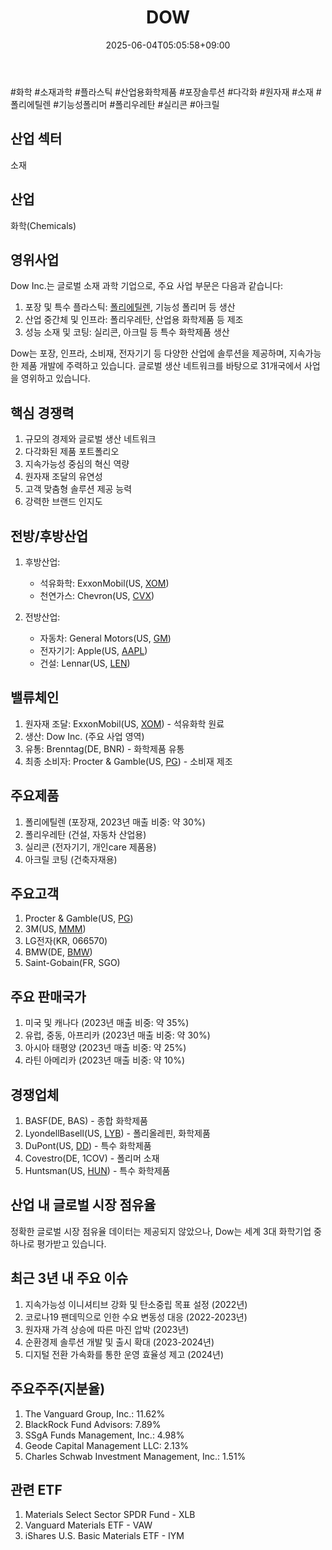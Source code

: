 ﻿---
title: "DOW"
date: 2025-06-04T05:05:58+09:00
lastmod: 2025-06-04T05:05:58+09:00
type: docs
sidebar:
  open: true
weight: 289
---
<div style="display:none">
  <meta property="article:published_time" content="2025-06-03T20:05:58Z" />
  <meta property="article:modified_time" content="2025-06-03T20:05:58Z" />
</div>
#화학 #소재과학 #플라스틱 #산업용화학제품 #포장솔루션 #다각화 #원자재 #소재 #폴리에틸렌 #기능성폴리머 #폴리우레탄 #실리콘 #아크릴 

## 산업 섹터

소재

## 산업

화학(Chemicals)

## 영위사업

Dow Inc.는 글로벌 소재 과학 기업으로, 주요 사업 부문은 다음과 같습니다:

1. 포장 및 특수 플라스틱: [폴리에틸렌](/industry-study/폴리에틸렌/), 기능성 폴리머 등 생산
2. 산업 중간체 및 인프라: 폴리우레탄, 산업용 화학제품 등 제조
3. 성능 소재 및 코팅: 실리콘, 아크릴 등 특수 화학제품 생산

Dow는 포장, 인프라, 소비재, 전자기기 등 다양한 산업에 솔루션을 제공하며, 지속가능한 제품 개발에 주력하고 있습니다. 글로벌 생산 네트워크를 바탕으로 31개국에서 사업을 영위하고 있습니다.

## 핵심 경쟁력

1. 규모의 경제와 글로벌 생산 네트워크
2. 다각화된 제품 포트폴리오
3. 지속가능성 중심의 혁신 역량
4. 원자재 조달의 유연성
5. 고객 맞춤형 솔루션 제공 능력
6. 강력한 브랜드 인지도

## 전방/후방산업

1. 후방산업:
    
    - 석유화학: ExxonMobil(US, [XOM](/company-analysis/xom/))
    - 천연가스: Chevron(US, [CVX](/company-analysis/cvx/))
    
2. 전방산업:
    
    - 자동차: General Motors(US, [GM](/company-analysis/gm/))
    - 전자기기: Apple(US, [AAPL](/company-analysis/aapl/))
    - 건설: Lennar(US, [LEN](/company-analysis/len/))

## 밸류체인

1. 원자재 조달: ExxonMobil(US, [XOM](/company-analysis/xom/)) - 석유화학 원료
2. 생산: Dow Inc. (주요 사업 영역)
3. 유통: Brenntag(DE, BNR) - 화학제품 유통
4. 최종 소비자: Procter & Gamble(US, [PG](/company-analysis/pg/)) - 소비재 제조

## 주요제품

1. 폴리에틸렌 (포장재, 2023년 매출 비중: 약 30%)
2. 폴리우레탄 (건설, 자동차 산업용)
3. 실리콘 (전자기기, 개인care 제품용)
4. 아크릴 코팅 (건축자재용)

## 주요고객

1. Procter & Gamble(US, [PG](/company-analysis/pg/))
2. 3M(US, [MMM](/company-analysis/mmm/))
3. LG전자(KR, 066570)
4. BMW(DE, [BMW](/company-analysis/bmw/))
5. Saint-Gobain(FR, SGO)

## 주요 판매국가

1. 미국 및 캐나다 (2023년 매출 비중: 약 35%)
2. 유럽, 중동, 아프리카 (2023년 매출 비중: 약 30%)
3. 아시아 태평양 (2023년 매출 비중: 약 25%)
4. 라틴 아메리카 (2023년 매출 비중: 약 10%)

## 경쟁업체

1. BASF(DE, BAS) - 종합 화학제품
2. LyondellBasell(US, [LYB](/company-analysis/lyb/)) - 폴리올레핀, 화학제품
3. DuPont(US, [DD](/company-analysis/dd/)) - 특수 화학제품
4. Covestro(DE, 1COV) - 폴리머 소재
5. Huntsman(US, [HUN](/company-analysis/hun/)) - 특수 화학제품

## 산업 내 글로벌 시장 점유율

정확한 글로벌 시장 점유율 데이터는 제공되지 않았으나, Dow는 세계 3대 화학기업 중 하나로 평가받고 있습니다.

## 최근 3년 내 주요 이슈

1. 지속가능성 이니셔티브 강화 및 탄소중립 목표 설정 (2022년)
2. 코로나19 팬데믹으로 인한 수요 변동성 대응 (2022-2023년)
3. 원자재 가격 상승에 따른 마진 압박 (2023년)
4. 순환경제 솔루션 개발 및 출시 확대 (2023-2024년)
5. 디지털 전환 가속화를 통한 운영 효율성 제고 (2024년)

## 주요주주(지분율)

1. The Vanguard Group, Inc.: 11.62%
2. BlackRock Fund Advisors: 7.89%
3. SSgA Funds Management, Inc.: 4.98%
4. Geode Capital Management LLC: 2.13%
5. Charles Schwab Investment Management, Inc.: 1.51%

## 관련 ETF

1. Materials Select Sector SPDR Fund - XLB
2. Vanguard Materials ETF - VAW
3. iShares U.S. Basic Materials ETF - IYM
